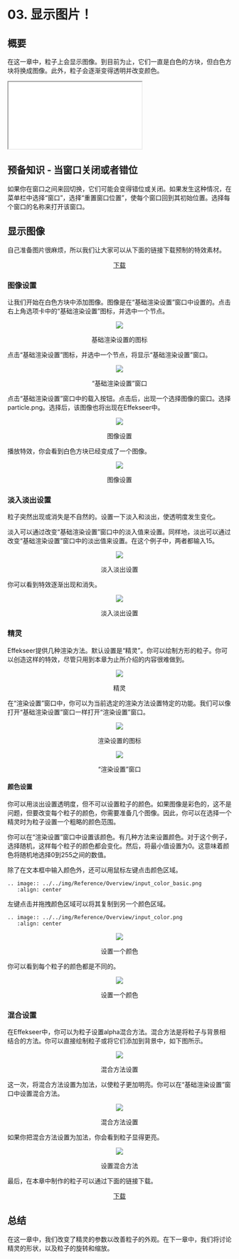 ﻿# 03. 显示图片！

## 概要

在这一章中，粒子上会显示图像。到目前为止，它们一直是白色的方块，但白色方块将换成图像。此外，粒子会逐渐变得透明并改变颜色。

<iframe src='../../Sample/viewer_en.html#03_02_Sample/effect.efk'></iframe>

## 预备知识 - 当窗口关闭或者错位

如果你在窗口之间来回切换，它们可能会变得错位或关闭。如果发生这种情况，在菜单栏中选择“窗口”，选择“重置窗口位置”，使每个窗口回到其初始位置。选择每个窗口的名称来打开该窗口。

## 显示图像

自己准备图片很麻烦，所以我们让大家可以从下面的链接下载预制的特效素材。

<div align="center">
<a href = "../../Sample/03_01_Sample.zip">下载</a>
</div>

### 图像设置

让我们开始在白色方块中添加图像。图像是在“基础渲染设置”窗口中设置的。点击右上角选项卡中的“基础渲染设置”图标，并选中一个节点。

<div align="center">
<img src="../../img/Tutorial/03_render_common_icon.png">
<p>基础渲染设置的图标</p>
</div>

点击“基础渲染设置”图标，并选中一个节点，将显示“基础渲染设置”窗口。

<div align="center">
<img src="../../img/Tutorial/03_rendercommon_en.png">
<p>“基础渲染设置”窗口</p>
</div>

点击“基础渲染设置”窗口中的载入按钮。点击后，出现一个选择图像的窗口。选择particle.png。选择后，该图像也将出现在Effekseer中。

<div align="center">
<img src="../../img/Tutorial/03_texture_en.png">
<p>图像设置</p>
</div>

播放特效，你会看到白色方块已经变成了一个图像。

<div align="center">
<img src="../../img/Tutorial/03_texture.gif">
<p>图像设置</p>
</div>

### 淡入淡出设置

粒子突然出现或消失是不自然的。设置一下淡入和淡出，使透明度发生变化。

淡入可以通过改变“基础渲染设置”窗口中的淡入值来设置。同样地，淡出可以通过改变“基础渲染设置”窗口中的淡出值来设置。在这个例子中，两者都输入15。

<div align="center">
<img src="../../img/Tutorial/03_fade_en.png">
<p>淡入淡出设置</p>
</div>

你可以看到特效逐渐出现和消失。

<div align="center">
<img src="../../img/Tutorial/03_fade.gif">
<p>淡入淡出设置</p>
</div>

### 精灵

Effekseer提供几种渲染方法。默认设置是“精灵”。你可以绘制方形的粒子。你可以创造这样的特效，尽管只用到本章为止所介绍的内容很难做到。

<div align="center">
<img src="../../img/Tutorial/03_sprite.png">
<p>精灵</p>
</div>

在“渲染设置”窗口中，你可以为当前选定的渲染方法设置特定的功能。我们可以像打开“基础渲染设置”窗口一样打开“渲染设置”窗口。

<div align="center">
<img src="../../img/Tutorial/03_render_icon.png">
<p>渲染设置的图标</p>
</div>

<div align="center">
<img src="../../img/Tutorial/03_render_en.png">
<p>“渲染设置”窗口</p>
</div>

#### 颜色设置

你可以用淡出设置透明度，但不可以设置粒子的颜色。如果图像是彩色的，这不是问题，但要改变每个粒子的颜色，你需要准备几个图像。因此，你可以在选择一个精灵时为粒子设置一个粗略的颜色范围。

你可以在“渲染设置”窗口中设置该颜色。有几种方法来设置颜色。对于这个例子，选择随机，这样每个粒子的颜色都会变化。然后，将最小值设置为0。这意味着颜色将随机地选择0到255之间的数值。

除了在文本框中输入颜色外，还可以用鼠标左键点击颜色区域。

```eval_rst
.. image:: ../../img/Reference/Overview/input_color_basic.png
   :align: center
```

左键点击并拖拽颜色区域可以将其复制到另一个颜色区域。

```eval_rst
.. image:: ../../img/Reference/Overview/input_color.png
   :align: center
```

<div align="center">
<img src="../../img/Tutorial/03_color_en.png">
<p>设置一个颜色</p>
</div>

你可以看到每个粒子的颜色都是不同的。

<div align="center">
<img src="../../img/Tutorial/03_color.gif">
<p>设置一个颜色</p>
</div>

### 混合设置

在Effekseer中，你可以为粒子设置alpha混合方法。混合方法是将粒子与背景相结合的方法。你可以直接绘制粒子或将它们添加到背景中，如下图所示。

<div align="center">
<img src="../../img/Tutorial/03_blendmode.png">
<p>混合方法设置</p>
</div>

这一次，将混合方法设置为加法，以使粒子更加明亮。你可以在“基础渲染设置”窗口中设置混合方法。

<div align="center">
<img src="../../img/Tutorial/03_blend_en.png">
<p>混合方法设置</p>
</div>

如果你把混合方法设置为加法，你会看到粒子显得更亮。

<div align="center">
<img src="../../img/Tutorial/03_blend.gif">
<p>设置混合方法</p>
</div>

最后，在本章中制作的粒子可以通过下面的链接下载。

<div align="center">
<a href = "../../Sample/03_02_Sample.zip">下载</a>
</div>

## 总结

在这一章中，我们改变了精灵的参数以改善粒子的外观。在下一章中，我们将讨论精灵的形状，以及粒子的旋转和缩放。